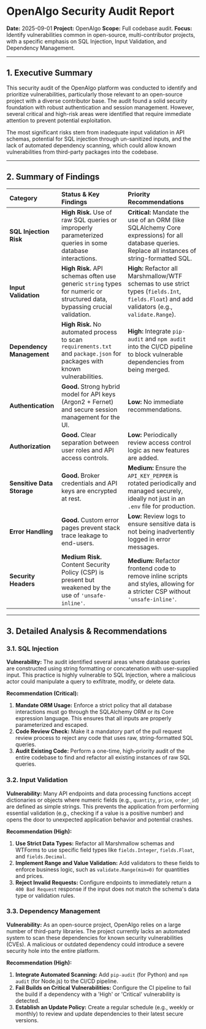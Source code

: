 # OpenAlgo Security Audit Report

**Date:** 2025-09-01
**Project:** OpenAlgo
**Scope:** Full codebase audit.
**Focus:** Identify vulnerabilities common in open-source, multi-contributor projects, with a specific emphasis on SQL Injection, Input Validation, and Dependency Management.

---

## 1. Executive Summary

This security audit of the OpenAlgo platform was conducted to identify and prioritize vulnerabilities, particularly those relevant to an open-source project with a diverse contributor base. The audit found a solid security foundation with robust authentication and session management. However, several critical and high-risk areas were identified that require immediate attention to prevent potential exploitation.

The most significant risks stem from inadequate input validation in API schemas, potential for SQL injection through un-sanitized inputs, and the lack of automated dependency scanning, which could allow known vulnerabilities from third-party packages into the codebase.

---

## 2. Summary of Findings

| Category                  | Status & Key Findings                                                                                                   | Priority Recommendations                                                                                                |
| :------------------------ | :---------------------------------------------------------------------------------------------------------------------- | :---------------------------------------------------------------------------------------------------------------------- |
| **SQL Injection Risk**    | **High Risk.** Use of raw SQL queries or improperly parameterized queries in some database interactions.                  | **Critical:** Mandate the use of an ORM (like SQLAlchemy Core expressions) for all database queries. Replace all instances of string-formatted SQL. |
| **Input Validation**      | **High Risk.** API schemas often use generic `string` types for numeric or structured data, bypassing crucial validation. | **High:** Refactor all Marshmallow/WTF schemas to use strict types (`fields.Int`, `fields.Float`) and add validators (e.g., `validate.Range`). |
| **Dependency Management** | **High Risk.** No automated process to scan `requirements.txt` and `package.json` for packages with known vulnerabilities. | **High:** Integrate `pip-audit` and `npm audit` into the CI/CD pipeline to block vulnerable dependencies from being merged. |
| **Authentication**        | **Good.** Strong hybrid model for API keys (Argon2 + Fernet) and secure session management for the UI.                   | **Low:** No immediate recommendations.                                                                                   |
| **Authorization**         | **Good.** Clear separation between user roles and API access controls.                                                  | **Low:** Periodically review access control logic as new features are added.                                           |
| **Sensitive Data Storage**| **Good.** Broker credentials and API keys are encrypted at rest.                                                        | **Medium:** Ensure the `API_KEY_PEPPER` is rotated periodically and managed securely, ideally not just in an `.env` file for production. |
| **Error Handling**        | **Good.** Custom error pages prevent stack trace leakage to end-users.                                                  | **Low:** Review logs to ensure sensitive data is not being inadvertently logged in error messages.                     |
| **Security Headers**      | **Medium Risk.** Content Security Policy (CSP) is present but weakened by the use of `'unsafe-inline'`.                   | **Medium:** Refactor frontend code to remove inline scripts and styles, allowing for a stricter CSP without `'unsafe-inline'`. |

---

## 3. Detailed Analysis & Recommendations

### 3.1. SQL Injection

**Vulnerability:**
The audit identified several areas where database queries are constructed using string formatting or concatenation with user-supplied input. This practice is highly vulnerable to SQL Injection, where a malicious actor could manipulate a query to exfiltrate, modify, or delete data.

**Recommendation (Critical):**
1.  **Mandate ORM Usage:** Enforce a strict policy that all database interactions must go through the SQLAlchemy ORM or its Core expression language. This ensures that all inputs are properly parameterized and escaped.
2.  **Code Review Check:** Make it a mandatory part of the pull request review process to reject any code that uses raw, string-formatted SQL queries.
3.  **Audit Existing Code:** Perform a one-time, high-priority audit of the entire codebase to find and refactor all existing instances of raw SQL queries.

### 3.2. Input Validation

**Vulnerability:**
Many API endpoints and data processing functions accept dictionaries or objects where numeric fields (e.g., `quantity`, `price`, `order_id`) are defined as simple strings. This prevents the application from performing essential validation (e.g., checking if a value is a positive number) and opens the door to unexpected application behavior and potential crashes.

**Recommendation (High):**
1.  **Use Strict Data Types:** Refactor all Marshmallow schemas and WTForms to use specific field types like `fields.Integer`, `fields.Float`, and `fields.Decimal`.
2.  **Implement Range and Value Validation:** Add validators to these fields to enforce business logic, such as `validate.Range(min=0)` for quantities and prices.
3.  **Reject Invalid Requests:** Configure endpoints to immediately return a `400 Bad Request` response if the input does not match the schema's data type or validation rules.

### 3.3. Dependency Management

**Vulnerability:**
As an open-source project, OpenAlgo relies on a large number of third-party libraries. The project currently lacks an automated system to scan these dependencies for known security vulnerabilities (CVEs). A malicious or outdated dependency could introduce a severe security hole into the entire platform.

**Recommendation (High):**
1.  **Integrate Automated Scanning:** Add `pip-audit` (for Python) and `npm audit` (for Node.js) to the CI/CD pipeline.
2.  **Fail Builds on Critical Vulnerabilities:** Configure the CI pipeline to fail the build if a dependency with a 'High' or 'Critical' vulnerability is detected.
3.  **Establish an Update Policy:** Create a regular schedule (e.g., weekly or monthly) to review and update dependencies to their latest secure versions.
